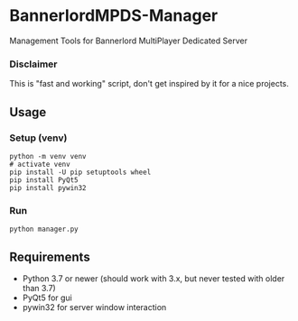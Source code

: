 # BannerlordMPDS-Manager
Management Tools for Bannerlord MultiPlayer Dedicated Server

### Disclaimer
This is "fast and working" script, don't get inspired by it for a nice projects.

## Usage
### Setup (venv)
```
python -m venv venv
# activate venv
pip install -U pip setuptools wheel
pip install PyQt5
pip install pywin32
```

### Run
```
python manager.py
```

## Requirements
* Python 3.7 or newer (should work with 3.x, but never tested with older than 3.7)
* PyQt5 for gui
* pywin32 for server window interaction

